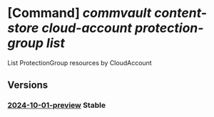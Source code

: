 # [Command] _commvault content-store cloud-account protection-group list_

List ProtectionGroup resources by CloudAccount

## Versions

### [2024-10-01-preview](/Resources/mgmt-plane/L3N1YnNjcmlwdGlvbnMve30vcmVzb3VyY2Vncm91cHMve30vcHJvdmlkZXJzL2NvbW12YXVsdC5jb250ZW50c3RvcmUvY2xvdWRhY2NvdW50cy97fS9wcm90ZWN0aW9uZ3JvdXBz/2024-10-01-preview.xml) **Stable**

<!-- mgmt-plane /subscriptions/{}/resourcegroups/{}/providers/commvault.contentstore/cloudaccounts/{}/protectiongroups 2024-10-01-preview -->
